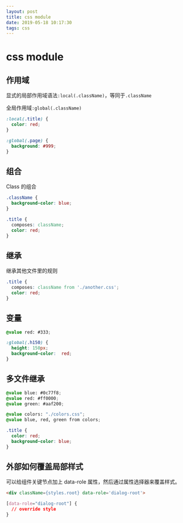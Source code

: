 ```yaml
---
layout: post
title: css module
date: 2019-05-18 10:17:30
tags: css
---
```

# css module

## 作用域

显式的局部作用域语法`:local(.className)`，等同于`.className`

全局作用域`:global(.className)`

```css
:local(.title) {
  color: red;
}

:global(.page) {
  background: #999;
}
```

## 组合

Class 的组合

```css
.className {
  background-color: blue;
}

.title {
  composes: className;
  color: red;
}
```

## 继承

继承其他文件里的规则
```css
.title {
  composes: className from './another.css';
  color: red;
}
```

## 变量
```css
@value red: #333;

:global(.h150) {
  height: 150px;
  background-color:  red;
}
```

## 多文件继承

```css
@value blue: #0c77f8;
@value red: #ff0000;
@value green: #aaf200;
```

```css
@value colors: "./colors.css";
@value blue, red, green from colors;

.title {
  color: red;
  background-color: blue;
}
```

## 外部如何覆盖局部样式

可以给组件关键节点加上 data-role 属性，然后通过属性选择器来覆盖样式。

```html
<div className={styles.root} data-role='dialog-root'>
```
```css
[data-role="dialog-root"] {
  // override style
}
```
